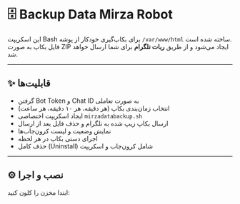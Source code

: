 # 🗄️ Backup Data Mirza Robot

این اسکریپت Bash برای بکاپ‌گیری خودکار از پوشه `/var/www/html` ساخته شده است.  
فایل بکاپ به صورت ZIP ایجاد می‌شود و از طریق **ربات تلگرام** برای شما ارسال خواهد شد.  

---

## ✨ قابلیت‌ها
- گرفتن Bot Token و Chat ID به صورت تعاملی
- انتخاب زمان‌بندی بکاپ (هر دقیقه، هر ۱۰ دقیقه، هر ساعت)
- ایجاد اسکریپت اختصاصی `mirzadatabackup.sh`
- ارسال بکاپ زیپ شده به تلگرام و حذف فایل بعد از ارسال
- نمایش وضعیت و لیست کرون‌جاب‌ها
- اجرای دستی بکاپ در هر لحظه
- حذف کامل (Uninstall) شامل کرون‌جاب و اسکریپت

---

## ⚙️ نصب و اجرا

ابتدا مخزن را کلون کنید:

